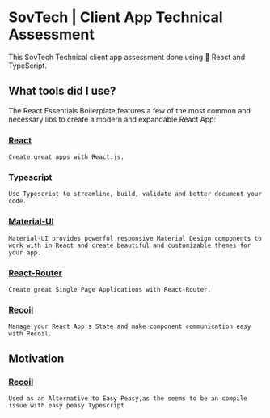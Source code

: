 # SovTech | Client App Technical Assessment

This SovTech Technical client app assessment done using 💙 React and TypeScript.

## What tools did I use?

The React Essentials Boilerplate features a few of the most common and necessary libs to create a modern and expandable React App:

### [React](https://reactjs.org/)

    Create great apps with React.js.

### [Typescript](https://www.typescriptlang.org/)

    Use Typescript to streamline, build, validate and better document your code.

### [Material-UI](https://material-ui.com/)

    Material-UI provides powerful responsive Material Design components to work with in React and create beautiful and customizable themes for your app.

### [React-Router](https://reacttraining.com/react-router/)

    Create great Single Page Applications with React-Router.

### [Recoil](https://recoiljs.org/)

    Manage your React App's State and make component communication easy with Recoil.

## Motivation

### [Recoil](https://recoiljs.org/)

    Used as an Alternative to Easy Peasy,as the seems to be an compile issue with easy peasy Typescript
